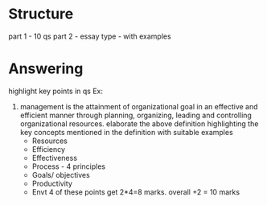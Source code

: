 # Structure
part 1 - 10 qs
part 2 - essay type - with examples

# Answering
highlight key points in qs
Ex:
1. management is the attainment of organizational goal in an effective and efficient manner through planning, organizing, leading and controlling organizational resources.
   elaborate the above definition highlighting the key concepts mentioned in the definition with suitable examples
   - Resources
   - Efficiency
   - Effectiveness
   - Process - 4 principles
   - Goals/ objectives
   - Productivity
   - Envt
   4 of these points get 2*4=8 marks. overall +2 = 10 marks